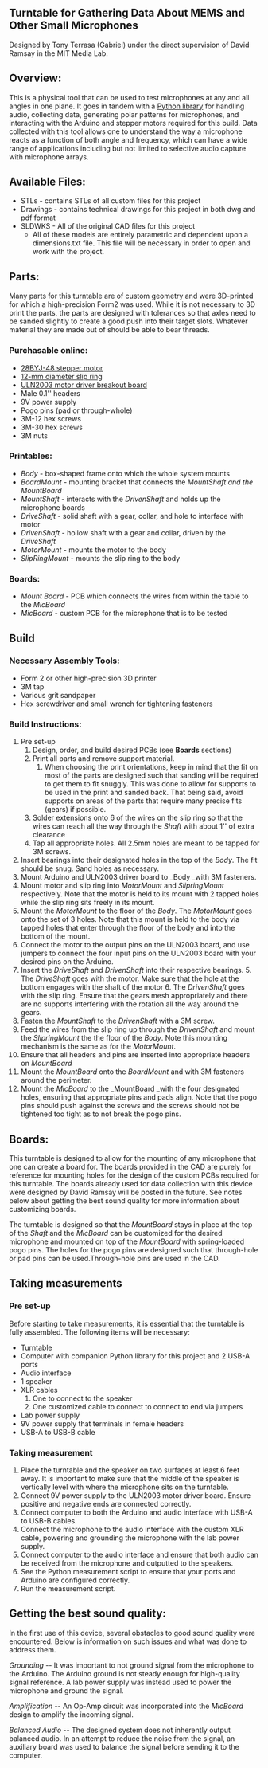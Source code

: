 

## Turntable for Gathering Data About MEMS and Other Small Microphones

Designed by Tony Terrasa (Gabriel) under the direct supervision of David Ramsay in the MIT Media Lab. 


## Overview:

This is a physical tool that can be used to test microphones at any and all angles in one plane. It goes in tandem with a [Python library](https://github.com/dramsay9/pythonAudioMeasurements.git) for handling audio, collecting data, generating polar patterns for microphones, and interacting with the Arduino and stepper motors required for this build. Data collected with this tool allows one to understand the way a microphone reacts as a function of both angle and frequency, which can have a wide range of applications including but not limited to selective audio capture with microphone arrays. 


## Available Files:



*   STLs - contains STLs of all custom files for this project
*   Drawings - contains technical drawings for this project in both dwg and pdf format
*   SLDWKS - All of the original CAD files for this project
    *   All of these models are entirely parametric and dependent upon a dimensions.txt file. This file will be necessary in order to open and work with the project. 


## Parts:

Many parts for this turntable are of custom geometry and were 3D-printed for which a high-precision Form2 was used. While it is not necessary to 3D print the parts, the parts are designed with tolerances so that axles need to be sanded slightly to create a good push into their target slots. Whatever material they are made out of should be able to bear threads. 


### Purchasable online: 



*   [28BYJ-48 stepper motor](http://eeshop.unl.edu/pdf/Stepper+Driver.pdf)
*   [12-mm diameter slip ring](https://www.adafruit.com/product/1195)
*   [ULN2003 motor driver breakout board](https://www.aliexpress.com/item/5-pcs-ULN2003-Stepper-Motor-Driver-Board-Module/1923223718.html)
*   Male 0.1'' headers
*   9V power supply
*   Pogo pins (pad or through-whole)
*   3M-12 hex screws 
*   3M-30 hex screws
*   3M nuts


### Printables:



*   _Body_ - box-shaped frame onto which the whole system mounts
*   _BoardMount_ - mounting bracket that connects the _MountShaft _and the_ MountBoard_
*   _MountShaft_ - interacts with the _DrivenShaft_ and holds up the microphone boards
*   _DriveShaft_ - solid shaft with a gear, collar, and hole to interface with motor 
*   _DrivenShaft_ - hollow shaft with a gear and collar, driven by the _DriveShaft_
*   _MotorMount_ - mounts the motor to the body 
*   _SlipRingMount_ - mounts the slip ring to the body 


### Boards:



*   _Mount Board_ - PCB which connects the wires from within the table to the _MicBoard_
*   _MicBoard_ - custom PCB for the microphone that is to be tested


## Build 


### Necessary Assembly Tools:



*   Form 2 or other high-precision 3D printer
*   3M tap
*   Various grit sandpaper 
*   Hex screwdriver and small wrench for tightening fasteners


### Build Instructions:



1. Pre set-up
    1. Design, order, and build desired PCBs (see **Boards** sections)
    2. Print all parts and remove support material.
        1. When choosing the print orientations, keep in mind that the fit on most of the parts are designed such that sanding will be required to get them to fit snuggly. This was done to allow for supports to be used in the print and sanded back. That being said, avoid supports on areas of the parts that require many precise fits (gears) if possible. 
    3. Solder extensions onto 6 of the wires on the slip ring so that the wires can reach all the way through the _Shaft_ with about 1'' of extra clearance
    4. Tap all appropriate holes. All 2.5mm holes are meant to be tapped for 3M screws. 
2. Insert bearings into their designated holes in the top of the _Body_. The fit should be snug. Sand holes as necessary.
3. Mount Arduino and ULN2003 driver board to _Body _with 3M fasteners.
4. Mount motor and slip ring into _MotorMount_ and _SlipringMount_ respectively. Note that the motor is held to its mount with 2 tapped holes while the slip ring sits freely in its mount.
5. Mount the _MotorMount_ to the floor of the _Body_. The _MotorMount_ goes onto the set of 3 holes. Note that this mount is held to the body via tapped holes that enter through the floor of the body and into the bottom of the mount. 
6. Connect the motor to the output pins on the ULN2003 board, and use jumpers to connect the four input pins on the ULN2003 board with your desired pins on the Arduino. 
7. Insert the _DriveShaft_ and _DrivenShaft_ into their respective bearings. 
    5. The _DriveShaft_ goes with the motor. Make sure that the hole at the bottom engages with the shaft of the motor 
    6. The _DrivenShaft_ goes with the slip ring. Ensure that the gears mesh appropriately and there are no supports interfering with the rotation all the way around the gears. 
8. Fasten the _MountShaft_ to the _DrivenShaft_ with a 3M screw.
9. Feed the wires from the slip ring up through the _DrivenShaft_ and mount the _SlipringMount_ the the floor of the _Body_. Note this mounting mechanism is the same as for the _MotorMount_.
10. Ensure that all headers and pins are inserted into appropriate headers on _MountBoard_
11. Mount the _MountBoard_ onto the _BoardMount_ and with 3M fasteners around the perimeter.
12. Mount the _MicBoard_ to the _MountBoard _with the four designated holes, ensuring that appropriate pins and pads align. Note that the pogo pins should push against the screws and the screws should not be tightened too tight as to not break the pogo pins. 


## Boards:

This turntable is designed to allow for the mounting of any microphone that one can create a board for. The boards provided in the CAD are purely for reference for mounting holes for the design of the custom PCBs required for this turntable. The boards already used for data collection with this device were designed by David Ramsay will be posted in the future. See notes below about getting the best sound quality for more information about customizing boards.

The turntable is designed so that the _MountBoard_ stays in place at the top of the _Shaft_ and the _MicBoard_ can be customized for the desired microphone and mounted on top of the _MountBoard_ with spring-loaded pogo pins. The holes for the pogo pins are designed such that through-hole or pad pins can be used.Through-hole pins are used in the CAD. 


## Taking measurements


### Pre set-up

Before starting to take measurements, it is essential that the turntable is fully assembled. The following items will be necessary:



*   Turntable
*   Computer with companion Python library for this project and 2 USB-A ports
*   Audio interface
*   1 speaker
*   XLR cables 
    1. One to connect to the speaker
    2. One customized cable to connect to connect to end via jumpers
*   Lab power supply
*   9V power supply that terminals in female headers
*   USB-A to USB-B cable


### Taking measurement



1. Place the turntable and the speaker on two surfaces at least 6 feet away. It is important to make sure that the middle of the speaker is vertically level with where the microphone sits on the turntable.
2. Connect 9V power supply to the ULN2003 motor driver board. Ensure positive and negative ends are connected correctly. 
3. Connect computer to both the Arduino and audio interface with USB-A to USB-B cables.
4. Connect the microphone to the audio interface with the custom XLR cable, powering and grounding the microphone with the lab power supply. 
5. Connect computer to the audio interface and ensure that both audio can be received from the microphone and outputted to the speakers.
6. See the Python measurement script to ensure that your ports and Arduino are configured correctly. 
7. Run the measurement script.


## **Getting the best sound quality**:

In the first use of this device, several obstacles to good sound quality were encountered. Below is information on such issues and what was done to address them. 

_Grounding_ --  It was important to not ground signal from the microphone to the Arduino. The Arduino ground is not steady enough for high-quality signal reference. A lab power supply was instead used to power the microphone and ground the signal. 

_Amplification_ -- An Op-Amp circuit was incorporated into the _MicBoard_ design to amplify the incoming signal. 

_Balanced Audio_ -- The designed system does not inherently output balanced audio. In an attempt to reduce the noise from the signal, an auxiliary board was used to balance the signal before sending it to the computer. 

